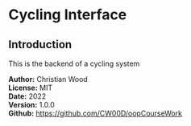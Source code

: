 # __Cycling Interface__

## Introduction
This is the backend of a cycling system

**Author:** Christian Wood  
**License:** MIT  
**Date:** 2022  
**Version:** 1.0.0  
**Github:**  https://github.com/CW00D/oopCourseWork
